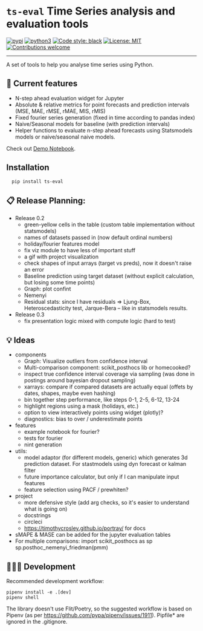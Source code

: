 # ```ts-eval``` Time Series analysis and evaluation tools

[![pypi](https://img.shields.io/pypi/v/ts-eval)](https://pypi.org/project/ts-eval/)
[![python3](https://img.shields.io/pypi/pyversions/ts-eval)](https://www.python.org/downloads/release/python-374/)
[![Code style: black](https://img.shields.io/badge/code%20style-black-000000.svg)](https://github.com/psf/black)
[![License: MIT](https://img.shields.io/pypi/l/ts-eval)](https://github.com/vshulyak/ts-eval/blob/master/LICENSE)
[![Contributions welcome](https://img.shields.io/badge/contributions-welcome-brightgreen.svg?style=flat)](https://github.com/vshulyak/ts-eval/issues)

---
A set of tools to help you analyse time series using Python.

## 🧩 Current features

* N-step ahead evaluation widget for Jupyter
* Absolute & relative metrics for point forecasts and prediction intervals (MSE, MAE, rMSE, rMAE, MIS, rMIS)
* Fixed fourier series generation (fixed in time according to pandas index)
* Naive/Seasonal models for baseline (with prediction intervals)
* Helper functions to evaluate n-step ahead forecasts using Statsmodels models or naive/seasonal naive models.

Check out [Demo Notebook](https://nbviewer.jupyter.org/github/vshulyak/ts-eval/blob/master/examples/basic_usage.ipynb).

## Installation

      pip install ts-eval


## 📋 Release Planning:


* Release 0.2
  * green-yellow cells in the table (custom table implementation without statsmodels)
  * names of datasets passed in (now default ordinal numbers)
  * holiday/fourier features model
  * fix viz module to have less of important stuff
  * a gif with project visualization
  * check shapes of input arrays (target vs preds), now it doesn't raise an error
  * Baseline prediction using target dataset (without explicit calculation, but losing some time points)
  * Graph: plot confint
  * Nemenyi
  * Residual stats: since I have residuals => Ljung-Box, Heteroscedasticity test, Jarque-Bera – like in statsmodels results.
* Release 0.3
  * fix presentation logic mixed with compute logic (hard to test)


## 💡 Ideas

* components
  * Graph: Visualize outliers from confidence interval
  * Multi-comparison component: scikit_posthocs lib or homecooked?
  * inspect true confidence interval coverage via sampling (was done in postings around bayesian dropout sampling)
  * xarrays: compare if compared datasets are actually equal (offets by dates, shapes, maybe even hashing)
  * bin together step performance, like steps 0-1, 2-5, 6-12, 13-24
  * highlight regions using a mask (holidays, etc.)
  * option to view interactively points using widget (plotly)?
  * diagnostics: bias to over / underestimate points
* features
  * example notebook for fourier?
  * tests for fourier
  * nint generation
* utils:
  * model adaptor (for different models, generic) which generates 3d prediction dataset. For stastmodels using dyn forecast or kalman filter
  * future importance calculator, but only if I can manipulate input features
  * feature selection using PACF / prewhiten?
* project
  * more defensive style (add arg checks, so it's easier to understand what is going on)
  * docstrings
  * circleci
  * https://timothycrosley.github.io/portray/ for docs
* sMAPE & MASE can be added for the jupyter evaluation tables
* For multiple comparisons:
    import scikit_posthocs as sp
    sp.posthoc_nemenyi_friedman(pmm)


## 🤹🏼‍♂️ Development

Recommended development workflow:
```
pipenv install -e .[dev]
pipenv shell
```
The library doesn't use Flit/Poetry, so the suggested workflow is based on Pipenv (as per https://github.com/pypa/pipenv/issues/1911).
Pipfile* are ignored in the .gitignore.
